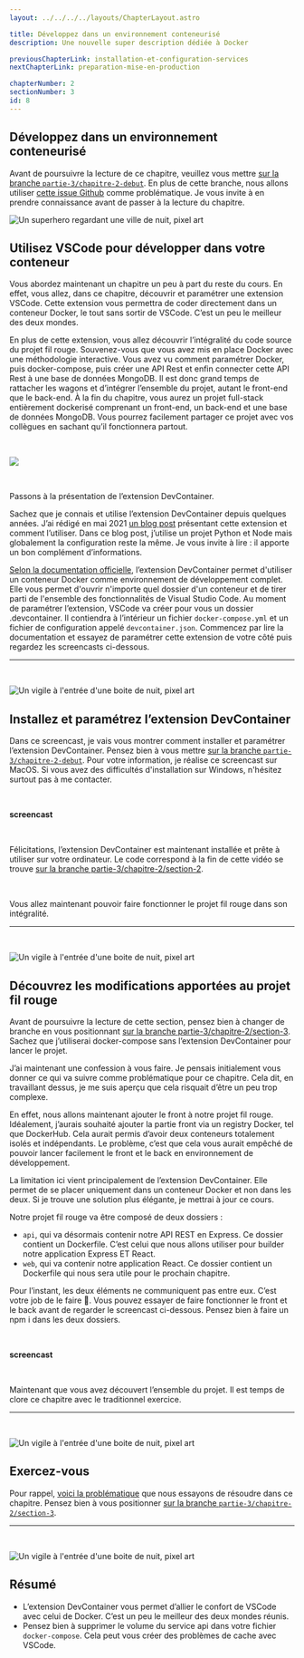 ```yaml
---
layout: ../../../../layouts/ChapterLayout.astro

title: Développez dans un environnement conteneurisé
description: Une nouvelle super description dédiée à Docker

previousChapterLink: installation-et-configuration-services
nextChapterLink: preparation-mise-en-production

chapterNumber: 2
sectionNumber: 3
id: 8
---
```


<article>

# Développez dans un environnement conteneurisé

Avant de poursuivre la lecture de ce chapitre, veuillez vous mettre [sur la branche `partie-3/chapitre-2-debut`](https://github.com/nx-academy/Conteneurisez-vos-applications-avec-Docker/tree/partie-3/chapitre-2-debut). En plus de cette branche, nous allons utiliser [cette issue Github](https://github.com/nx-academy/Conteneurisez-vos-applications-avec-Docker/issues/5) comme problématique. Je vous invite à en prendre connaissance avant de passer à la lecture du chapitre.

![Un superhero regardant une ville de nuit, pixel art](/docker-port.webp)

## Utilisez VSCode pour développer dans votre conteneur

Vous abordez maintenant un chapitre un peu à part du reste du cours. En effet, vous allez, dans ce chapitre, découvrir et paramétrer une extension VSCode. Cette extension vous permettra de coder directement dans un conteneur Docker, le tout sans sortir de VSCode. C’est un peu le meilleur des deux mondes.

En plus de cette extension, vous allez découvrir l’intégralité du code source du projet fil rouge. Souvenez-vous que vous avez mis en place Docker avec une méthodologie interactive. Vous avez vu comment paramétrer Docker, puis docker-compose, puis créer une API Rest et enfin connecter cette API Rest à une base de données MongoDB. Il est donc grand temps de rattacher les wagons et d’intégrer l’ensemble du projet, autant le front-end que le back-end. À la fin du chapitre, vous aurez un projet full-stack entièrement dockerisé comprenant un front-end, un back-end et une base de données MongoDB. Vous pourrez facilement partager ce projet avec vos collègues en sachant qu’il fonctionnera partout.

<br>

![](/cours-docker/schema-devcontainer.png)

<br>

Passons à la présentation de l’extension DevContainer.

Sachez que je connais et utilise l’extension DevContainer depuis quelques années. J’ai rédigé en mai 2021 [un blog post](https://medium.com/@tdimnet/utiliser-lextension-vscode-devcontainer-pour-simplifier-le-d%C3%A9veloppement-python-18861befe442) présentant cette extension et comment l’utiliser. Dans ce blog post, j’utilise un projet Python et Node mais globalement la configuration reste la même. Je vous invite à lire : il apporte un bon complément d’informations.

[Selon la documentation officielle](https://code.visualstudio.com/docs/devcontainers/create-dev-container), l’extension DevContainer permet d'utiliser un conteneur Docker comme environnement de développement complet. Elle vous permet d'ouvrir n'importe quel dossier d'un conteneur et de tirer parti de l'ensemble des fonctionnalités de Visual Studio Code. Au moment de paramétrer l’extension, VSCode va créer pour vous un dossier .devcontainer. Il contiendra à l’intérieur un fichier `docker-compose.yml` et un fichier de configuration appelé `devcontainer.json`. Commencez par lire la documentation et essayez de paramétrer cette extension de votre côté puis regardez les screencasts ci-dessous.

---

<br>

![Un vigile à l'entrée d'une boite de nuit, pixel art](/homme-magasin-voiture.webp)

## Installez et paramétrez l’extension DevContainer

Dans ce screencast, je vais vous montrer comment installer et paramétrer l’extension DevContainer. Pensez bien à vous mettre [sur la branche `partie-3/chapitre-2-debut`](https://github.com/nx-academy/Conteneurisez-vos-applications-avec-Docker/tree/partie-3/chapitre-2-debut). Pour votre information, je réalise ce screencast sur MacOS. Si vous avez des difficultés d'installation sur Windows, n'hésitez surtout pas à me contacter.

<br>

**screencast**

<br>


Félicitations, l’extension DevContainer est maintenant installée et prête à utiliser sur votre ordinateur. Le code correspond à la fin de cette vidéo se trouve [sur la branche partie-3/chapitre-2/section-2](https://github.com/nx-academy/Conteneurisez-vos-applications-avec-Docker/tree/partie-3/chapitre-2/section-2).

<br>

Vous allez maintenant pouvoir faire fonctionner le projet fil rouge dans son intégralité. 

---

<br>

![Un vigile à l'entrée d'une boite de nuit, pixel art](/homme-magasin-voiture.webp)

## Découvrez les modifications apportées au projet fil rouge

Avant de poursuivre la lecture de cette section, pensez bien à changer de branche en vous positionnant [sur la branche partie-3/chapitre-2/section-3](https://github.com/nx-academy/Conteneurisez-vos-applications-avec-Docker/tree/partie-3/chapitre-2/section-3). Sachez que j’utiliserai docker-compose sans l’extension DevContainer pour lancer le projet.

J’ai maintenant une confession à vous faire. Je pensais initialement vous donner ce qui va suivre comme problématique pour ce chapitre. Cela dit, en travaillant dessus, je me suis aperçu que cela risquait d’être un peu trop complexe.

En effet, nous allons maintenant ajouter le front à notre projet fil rouge. Idéalement, j’aurais souhaité ajouter la partie front via un registry Docker, tel que DockerHub. Cela aurait permis d’avoir deux conteneurs totalement isolés et indépendants. Le problème, c’est que cela vous aurait empêché de pouvoir lancer facilement le front et le back en environnement de développement.

La limitation ici vient principalement de l’extension DevContainer. Elle permet de se placer uniquement dans un conteneur Docker et non dans les deux. Si je trouve une solution plus élégante, je mettrai à jour ce cours.

Notre projet fil rouge va être composé de deux dossiers : 
- `api`, qui va désormais contenir notre API REST en Express. Ce dossier contient un Dockerfile. C’est celui que nous allons utiliser pour builder notre application Express ET React. 
- `web`, qui va contenir notre application React. Ce dossier contient un Dockerfile qui nous sera utile pour le prochain chapitre.


Pour l’instant, les deux éléments ne communiquent pas entre eux. C’est votre job de le faire 🙂. Vous pouvez essayer de faire fonctionner le front et le back avant de regarder le screencast ci-dessous. Pensez bien à faire un npm i dans les deux dossiers.


<br>

**screencast**

<br>

Maintenant que vous avez découvert l’ensemble du projet. Il est temps de clore ce chapitre avec le traditionnel exercice.

---

<br>

![Un vigile à l'entrée d'une boite de nuit, pixel art](/homme-magasin-voiture.webp)

## Exercez-vous

Pour rappel, [voici la problématique](https://github.com/nx-academy/Conteneurisez-vos-applications-avec-Docker/issues/5) que nous essayons de résoudre dans ce chapitre. Pensez bien à vous positionner [sur la branche `partie-3/chapitre-2/section-3`](https://github.com/nx-academy/Conteneurisez-vos-applications-avec-Docker/tree/partie-3/chapitre-2/section-3).

---

<br>

![Un vigile à l'entrée d'une boite de nuit, pixel art](/homme-magasin-voiture.webp)

## Résumé

- L’extension DevContainer vous permet d’allier le confort de VSCode avec celui de Docker. C’est un peu le meilleur des deux mondes réunis.
- Pensez bien à supprimer le volume du service api dans votre fichier `docker-compose`. Cela peut vous créer des problèmes de cache avec VSCode.


</article>
